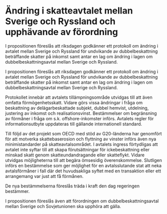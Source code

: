# Ändring i skatteavtalet mellan Sverige och Ryssland och upphävande av förordning

I propositionen föreslås att riksdagen godkänner ett protokoll om ändring
i avtalet mellan Sverige och Ryssland för undvikande av
dubbelbeskattning beträffande skatter på inkomst samt antar en lag om
ändring i lagen om dubbelbeskattningsavtal mellan Sverige
och Ryssland.

I propositionen föreslås att riksdagen godkänner ett protokoll om ändring
i avtalet mellan Sverige och Ryssland för undvikande av
dubbelbeskattning beträffande skatter på inkomst samt antar en lag om
ändring i lagen om dubbelbeskattningsavtal mellan Sverige
och Ryssland.

Protokollet innebär att avtalets tillämpningsområde utvidgas till att även omfatta förmögenhetsskatt. Vidare görs vissa ändringar i fråga om beskattning av delägarbeskattade subjekt, dubbel hemvist, utdelning, justering av inkomst och realisationsvinst. Bestämmelser om begränsning av förmåner i fråga om s.k. offshore-inkomster införs. Avtalets regler för informationsutbyte uppdateras till gällande internationell standard.

Till följd av det projekt som OECD med stöd av G20-länderna har
genomfört för att motverka skattebaserosion och flyttning av vinster införs även nya minimistandarder på skatteavtalsområdet. I avtalets ingress förtydligas att avtalet inte syftar till att skapa förutsättningar för ickebeskattning eller minskad skatt genom skatteundandragande eller
skatteflykt. Vidare utvidgas möjligheterna till att begära ömsesidig
överenskommelse. Slutligen införs en bestämmelse som ger möjlighet för en avtalsslutande stat att neka avtalsförmåner i fall där det huvudsakliga syftet med en transaktion eller ett arrangemang var just att få förmånen.

De nya bestämmelserna föreslås träda i kraft den dag regeringen
bestämmer.

I propositionen föreslås även att förordningen om dubbelbeskattningsavtal mellan Sverige och Sovjetunionen ska upphöra att gälla.

